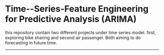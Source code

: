 # Time--Series-Feature Engineering for Predictive Analysis (ARIMA)

this repository contain two different projects under time series model. 
first, exploring bike sharing and second air passenger. Both aiming to do forecasting in future time. 

---

